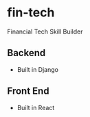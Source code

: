 # fin-tech
Financial Tech Skill Builder

## Backend
- Built in Django


## Front End
- Built in React
